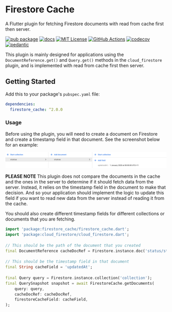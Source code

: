 # Firestore Cache

A Flutter plugin for fetching Firestore documents with read from cache first then server.

[![pub package](https://img.shields.io/pub/v/firestore_cache.svg)](https://pub.dartlang.org/packages/firestore_cache)
[![docs](https://img.shields.io/badge/docs-latest-blue.svg)](https://pub.dev/documentation/firestore_cache/latest/)
[![MIT License](https://img.shields.io/github/license/zeshuaro/firestore_cache.svg)](https://github.com/zeshuaro/firestore_cache/blob/master/LICENSE)
[![GitHub Actions](https://github.com/zeshuaro/firestore_cache/actions/workflows/analyze_test.yml/badge.svg)](https://github.com/zeshuaro/firestore_cache/actions/workflows/analyze_test.yml)
[![codecov](https://codecov.io/gh/zeshuaro/firestore_cache/branch/main/graph/badge.svg)](https://codecov.io/gh/zeshuaro/firestore_cache)
[![pedantic](https://img.shields.io/badge/style-pedantic-40c4ff.svg)](https://github.com/google/pedantic)

This plugin is mainly designed for applications using the `DocumentReference.get()` and `Query.get()` methods in the `cloud_firestore` plugin, and is implemented with read from cache first then server.

## Getting Started

Add this to your package's `pubspec.yaml` file:

```yaml
dependencies:
  firestore_cache: ^2.0.0
```

### Usage

Before using the plugin, you will need to create a document on Firestore and create a timestamp field in that document. See the screenshot below for an example:

![Firestore Screenshot](images/firestore_screenshot.png)

__PLEASE NOTE__ This plugin does not compare the documents in the cache and the ones in the server to determine if it should fetch data from the server. Instead, it relies on the timestamp field in the document to make that decision. And so your application should implement the logic to update this field if you want to read new data from the server instead of reading it from the cache.

You should also create different timestamp fields for different collections or documents that you are fetching.

```dart
import 'package:firestore_cache/firestore_cache.dart';
import 'package:cloud_firestore/cloud_firestore.dart';

// This should be the path of the document that you created
final DocumentReference cacheDocRef = Firestore.instance.doc('status/status');

// This should be the timestamp field in that document
final String cacheField = 'updatedAt';

final Query query = Firestore.instance.collection('collection');
final QuerySnapshot snapshot = await FirestoreCache.getDocuments(
    query: query,
    cacheDocRef: cacheDocRef,
    firestoreCacheField: cacheField,
);
```
